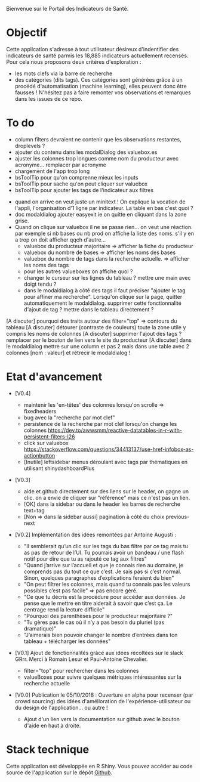 Bienvenue sur le Portail des Indicateurs de Santé.

# Objectif
Cette application s'adresse à tout utilisateur désireux d'indentifier des indicateurs de santé parmis les 18,885 indicateurs actuellement recensés.
Pour cela nous proposons deux critères d'exploration : 
- les mots clefs via la barre de recherche
- des catégories (dits tags). Ces catégories sont générées grâce à un procédé d'automatisation (machine learning), elles peuvent donc être fausses ! N'hésitez pas à faire remonter vos observations et remarques dans les issues de ce repo.

# To do
* column filters devraient ne contenir que les observations restantes, droplevels ?
* ajouter du contenu dans les modalDialog des valuebox.es
* ajuster les colonnes trop longues comme nom du producteur avec acronyme... remplacer par acronyme
* chargement de l'app trop long
* bsToolTip pour qu'on comprenne mieux les inputs
* bsToolTip pour sache qu'on peut cliquer sur valuebox
* bsToolTip pour ajouter les tags de l'indicateur aux filtres


- quand on arrive on veut juste un minitext ! On explique la vocation de l'appli, l'organisation d'1 ligne par indicateur. La table en bas c'est quoi ?
- doc modaldialog ajouter easyexit ie on quitte en cliquant dans la zone grise.
- Quand on clique sur valuebox il ne se passe rien... on veut une  réaction. par exemple si nb bases ou nb prod on affiche la liste des noms. s'il y en a trop on doit afficher qqch d'autre...
  * valuebox du producteur majoritaire => afficher la fiche du producteur 
  * valuebox du nombre de bases => afficher les noms des bases
  * valuebox du nombre de tags dans la recherche actuelle. => afficher les noms des tags
  * pour les autres valueboxes on affiche quoi ?
  * changer le curseur sur les lignes du tableau ? mettre une main avec doigt tendu ?
  * dans le modaldialog à côté des tags il faut préciser "ajouter le tag pour affiner ma recherche". Lorsqu'on clique sur la page, quitter automatiquement le modaldialog. supprimer cette fonctionnalité d'ajout de tag ? mettre dans le tableau directement ?

[A discuter] pourquoi des traits autour des filter="top" => contours du tableau
[A discuter] détourer (contraste de couleurs) toute la zone utile y compris les noms de colonnes
[A discuter] supprimer l'ajout des tags ? remplacer par le bouton de lien vers le site du producteur
[A discuter] dans le modaldialog mettre sur une column et pas 2 mais dans une table avec 2 colonnes [nom : valeur] et rétrecir le modaldialog ! 

# Etat d'avancement
- [V0.4] 
  * maintenir les 'en-têtes' des colonnes lorsqu'on scrolle => fixedheaders
  * bug avec la "recherche par mot clef"
  * persistence de la recherche par mot clef lorsqu'on change les colonnes https://dev.to/awwsmm/reactive-datatables-in-r-with-persistent-filters-l26
  * click sur valuebox https://stackoverflow.com/questions/34413137/use-href-infobox-as-actionbutton
  * [Inutile] leftsidebar menus déroulant avec tags par thématiques en utilisant shinydashboardPlus

  
- [V0.3]
  * aide et github directement sur des liens sur le header, on gagne un clic. on a envie de cliquer sur "référence" mais ce n'est pas un lien.
  * [OK] dans la sidebar ou dans le header les barres de recherche text+tag
  * [Non => dans la sidebar aussi] pagination à côté du choix previous-next
- [V0.2] Implémentation des idées remontées par Antoine Augusti : 
  * "Il semblerait qu’un clic sur les tags du bas filtre par ce tag mais tu as pas de retour de l’UI. Tu pourrais avoir un bandeau / une flash notif pour dire que tu as rajouté ce tag aux filtres"
  * "Quand j’arrive sur l’accueil et que je connais rien au domaine, je comprends pas du tout ce que c’est. Je sais pas si c’est normal. Sinon, quelques paragraphes d’explications feraient du bien"
  * "On peut filtrer les colonnes, mais quand tu connais pas les valeurs possibles c’est pas facile" => pas encore géré.
  * "Ce que tu décris est la procédure pour accéder aux données. Je pense que le mettre en titre aiderait à savoir que c’est ça. Le centrage rend la lecture difficile"
  * "Pourquoi des parenthèses pour le producteur majoritaire ?"
  * "Tu gères pas le cas où il n’y a pas besoin du pluriel (pas dramatique)"
  * "J’aimerais bien pouvoir changer le nombre d’entrées dans ton tableau + télécharger les données"
- [V0.1] Ajout de fonctionnalités grâce aux idées récoltées sur le slack GRrr. Merci à Romain Lesur et Paul-Antoine Chevalier.
  * filter="top" pour rechercher dans les colonnes
  * valueBoxes pour suivre quelques métriques intéressantes sur la recherche actuelle
- [V0.0] Publication le 05/10/2018 : Ouverture en alpha pour recenser (par crowd sourcing) des idées d'amélioration de l'expérience-utilisateur ou du design de l'application... ou autre !
  * Ajout d'un lien vers la documentation sur github avec le bouton d'aide en haut à droite.





# Stack technique 
Cette application est développée en R Shiny. 
Vous pouvez accéder au code source de l'application sur le dépôt <a href="https://github.com/phileas-condemine/carto_indicateurs">Github</a>.
